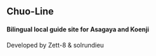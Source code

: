 ## Chuo-Line

#### Bilingual local guide site for Asagaya and Koenji

Developed by Zett-8 & solrundieu